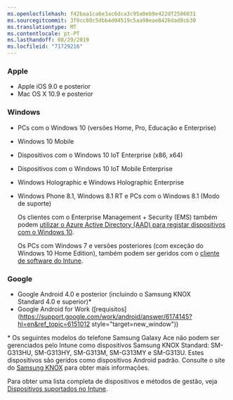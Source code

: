 ```yaml
---
ms.openlocfilehash: f42baa1ca6e3ac6dca3c95a0eb9e422df2506031
ms.sourcegitcommit: 3f0cc80c5dbb4d04519c5aa98eae8426dad8cb30
ms.translationtype: MT
ms.contentlocale: pt-PT
ms.lasthandoff: 08/29/2019
ms.locfileid: "71729216"
---
```

### <a name="apple"></a>Apple
- Apple iOS 9.0 e posterior
- Mac OS X 10.9 e posterior

### <a name="windows"></a>Windows
- PCs com o Windows 10 (versões Home, Pro, Educação e Enterprise)
- Windows 10 Mobile
- Dispositivos com o Windows 10 IoT Enterprise (x86, x64)
- Dispositivos com o Windows 10 IoT Mobile Enterprise
- Windows Holographic e Windows Holographic Enterprise
- Windows Phone 8.1, Windows 8.1 RT e PCs com o Windows 8.1 (Modo de suporte)

  Os clientes com o Enterprise Management + Security (EMS) também podem [utilizar o Azure Active Directory (AAD) para registar dispositivos com o Windows 10](/intune-classic/deploy-use/set-up-windows-device-management-with-microsoft-intune#azure-active-directory-enrollment).

  Os PCs com Windows 7 e versões posteriores (com exceção do Windows 10 Home Edition), também podem ser geridos com o [cliente de software do Intune](/intune-classic/deploy-use/manage-windows-pcs-with-microsoft-intune).

### <a name="google"></a>Google
- Google Android 4.0 e posterior (incluindo o Samsung KNOX Standard 4.0 e superior)*
- Google Android for Work ([requisitos](https://support.google.com/work/android/answer/6174145?hl=en&ref_topic=6151012 style="target=new_window"))

\* Os seguintes modelos do telefone Samsung Galaxy Ace não podem ser gerenciados pelo Intune como dispositivos Samsung KNOX Standard: SM-G313HU, SM-G313HY, SM-G313M, SM-G313MY e SM-G313U. Estes dispositivos são geridos como dispositivos Android padrão. Consulte o site do [Samsung KNOX](https://www.samsungknox.com/en) para obter mais informações.

Para obter uma lista completa de dispositivos e métodos de gestão, veja [Dispositivos suportados no Intune](/intune/supported-devices-browsers#intune-supported-devices).
